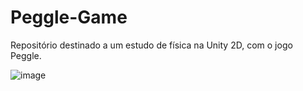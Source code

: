 # Peggle-Game
Repositório destinado a um estudo de física na Unity 2D, com o jogo Peggle.

![image](https://user-images.githubusercontent.com/90939916/166737572-9e191d16-19f5-4bba-a4e0-ca01337970c2.png)


